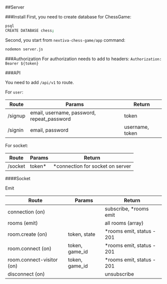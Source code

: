 ##Server 

###Install
First, you need to create database for ChessGame:
```sh
psql
CREATE DATABASE chess;
```

Second, you start from `nextiva-chess-game/app` command:
```sh
nodemon server.js
```



###Authorization
For authorization needs to add to headers:
`Authorization: Bearer ${token}`



###API

You need to add `/api/v1` to route.

For `user`:

Route   | Params                                        | Return
--------|-----------------------------------------------|------------------------
/signup | email, username, password, repeat_password    | token
/signin | email, password                               | username, token


For socket:

Route   | Params                                        | Return
--------|-----------------------------------------------|------------------------
/socket | token*                                        | *connection for socket on server

####Socket

Emit

Route                       | Params                                        | Return
----------------------------|-----------------------------------------------|------------------------
connection (on)             |                                               | subscribe, *rooms emit
rooms (emit)                |                                               | all rooms (array)
room.create (on)            | token, state                                  | *rooms emit, status - 201
room.connect (on)           | token, game_id                                | *rooms emit, status - 201
room.connect-visitor (on)   | token, game_id                                | *rooms emit, status - 201
disconnect (on)             |                                               | unsubscribe
